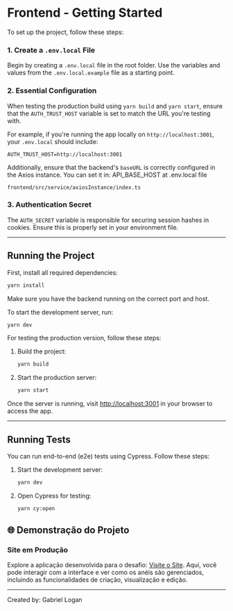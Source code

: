 # Frontend - Getting Started

To set up the project, follow these steps:

### 1. Create a `.env.local` File

Begin by creating a `.env.local` file in the root folder. Use the variables and values from the `.env.local.example` file as a starting point.

### 2. Essential Configuration

When testing the production build using `yarn build` and `yarn start`, ensure that the `AUTH_TRUST_HOST` variable is set to match the URL you're testing with.

For example, if you're running the app locally on `http://localhost:3001`, your `.env.local` should include:
```
AUTH_TRUST_HOST=http://localhost:3001
```

Additionally, ensure that the backend's `baseURL` is correctly configured in the Axios instance. You can set it in: API_BASE_HOST at .env.local file

```
frontend/src/service/axiosInstance/index.ts
```

### 3. Authentication Secret

The `AUTH_SECRET` variable is responsible for securing session hashes in cookies. Ensure this is properly set in your environment file.

---

## Running the Project

First, install all required dependencies:

```bash
yarn install
```

Make sure you have the backend running on the correct port and host.

To start the development server, run:

```bash
yarn dev
```

For testing the production version, follow these steps:

1. Build the project:
    ```bash
    yarn build
    ```
2. Start the production server:
    ```bash
    yarn start
    ```

Once the server is running, visit [http://localhost:3001](http://localhost:3001) in your browser to access the app.

---

## Running Tests

You can run end-to-end (e2e) tests using Cypress. Follow these steps:

1. Start the development server:
    ```bash
    yarn dev
    ```
2. Open Cypress for testing:
    ```bash
    yarn cy:open
    ```

## 🌐 Demonstração do Projeto

### Site em Produção
Explore a aplicação desenvolvida para o desafio: [Visite o Site](https://gl-junior-challenge.vercel.app). Aqui, você pode interagir com a interface e ver como os anéis são gerenciados, incluindo as funcionalidades de criação, visualização e edição.

--- 

Created by: Gabriel Logan
